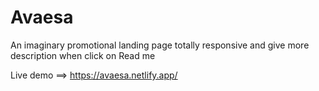 # Avaesa
An imaginary promotional landing page totally responsive and give more description when click on Read me

Live demo ==> https://avaesa.netlify.app/
